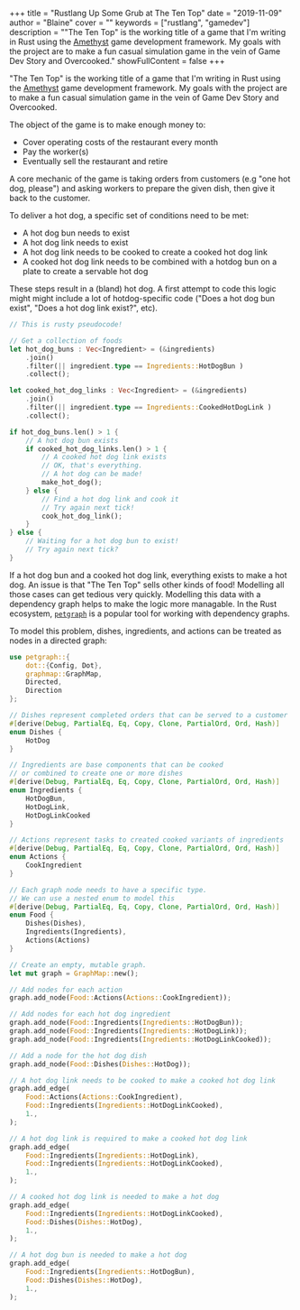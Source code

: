 +++
title = "Rustlang Up Some Grub at The Ten Top"
date = "2019-11-09"
author = "Blaine"
cover = ""
keywords = ["rustlang", "gamedev"]
description = "\"The Ten Top\" is the working title of a game that I'm writing in Rust using the [Amethyst](https://fixme.com) game development framework. My goals with the project are to make a fun casual simulation game in the vein of Game Dev Story and Overcooked."
showFullContent = false
+++

"The Ten Top" is the working title of a game that I'm writing in Rust using the [Amethyst](https://fixme.com) game development
framework. My goals with the project are to make a fun casual simulation game in the vein of Game Dev Story and Overcooked. 

The object of the game is to make enough money to:

- Cover operating costs of the restaurant every month
- Pay the worker(s)
- Eventually sell the restaurant and retire

A core mechanic of the game is taking orders from customers (e.g "one hot dog, please") and asking workers to prepare the given
dish, then give it back to the customer.

To deliver a hot dog, a specific set of conditions need to be met:

- A hot dog bun needs to exist
- A hot dog link needs to exist
- A hot dog link needs to be cooked to create a cooked hot dog link
- A cooked hot dog link needs to be combined with a hotdog bun on a plate to create a servable hot dog

These steps result in a (bland) hot dog.  A first attempt to code this logic might might include a lot of
hotdog-specific code ("Does a hot dog bun exist", "Does a hot dog link exist?", etc).

```rust
// This is rusty pseudocode!

// Get a collection of foods
let hot_dog_buns : Vec<Ingredient> = (&ingredients)
    .join()
    .filter(|| ingredient.type == Ingredients::HotDogBun )
    .collect();

let cooked_hot_dog_links : Vec<Ingredient> = (&ingredients)
    .join()
    .filter(|| ingredient.type == Ingredients::CookedHotDogLink )
    .collect();

if hot_dog_buns.len() > 1 {
    // A hot dog bun exists
    if cooked_hot_dog_links.len() > 1 {
        // A cooked hot dog link exists
        // OK, that's everything.
        // A hot dog can be made!
        make_hot_dog();
    } else {
        // Find a hot dog link and cook it
        // Try again next tick!
        cook_hot_dog_link();
    }
} else {
    // Waiting for a hot dog bun to exist!
    // Try again next tick?
}
```

If a hot dog bun and a cooked hot dog link, everything exists to make a hot dog. An issue is that "The Ten Top"
sells other kinds of food! Modelling all those cases can get tedious very quickly.  Modelling this data with a dependency graph
helps to make the logic more managable.  In the Rust ecosystem, [`petgraph`](https://fixme.com) is a popular tool for working
with dependency graphs.

To model this problem, dishes, ingredients, and actions can be treated as nodes in a directed graph:

```rust
use petgraph::{
    dot::{Config, Dot},
    graphmap::GraphMap,
    Directed,
    Direction
};

// Dishes represent completed orders that can be served to a customer
#[derive(Debug, PartialEq, Eq, Copy, Clone, PartialOrd, Ord, Hash)]
enum Dishes {
    HotDog
}

// Ingredients are base components that can be cooked 
// or combined to create one or more dishes
#[derive(Debug, PartialEq, Eq, Copy, Clone, PartialOrd, Ord, Hash)]
enum Ingredients {
    HotDogBun,
    HotDogLink,
    HotDogLinkCooked
}

// Actions represent tasks to created cooked variants of ingredients
#[derive(Debug, PartialEq, Eq, Copy, Clone, PartialOrd, Ord, Hash)]
enum Actions {
    CookIngredient
}

// Each graph node needs to have a specific type. 
// We can use a nested enum to model this
#[derive(Debug, PartialEq, Eq, Copy, Clone, PartialOrd, Ord, Hash)]
enum Food {
    Dishes(Dishes),
    Ingredients(Ingredients),
    Actions(Actions)
}

// Create an empty, mutable graph.
let mut graph = GraphMap::new();

// Add nodes for each action
graph.add_node(Food::Actions(Actions::CookIngredient));

// Add nodes for each hot dog ingredient
graph.add_node(Food::Ingredients(Ingredients::HotDogBun));
graph.add_node(Food::Ingredients(Ingredients::HotDogLink));
graph.add_node(Food::Ingredients(Ingredients::HotDogLinkCooked));

// Add a node for the hot dog dish
graph.add_node(Food::Dishes(Dishes::HotDog));

// A hot dog link needs to be cooked to make a cooked hot dog link
graph.add_edge(
    Food::Actions(Actions::CookIngredient),
    Food::Ingredients(Ingredients::HotDogLinkCooked),
    1.,
);

// A hot dog link is required to make a cooked hot dog link
graph.add_edge(
    Food::Ingredients(Ingredients::HotDogLink),
    Food::Ingredients(Ingredients::HotDogLinkCooked),
    1.,
);

// A cooked hot dog link is needed to make a hot dog
graph.add_edge(
    Food::Ingredients(Ingredients::HotDogLinkCooked),
    Food::Dishes(Dishes::HotDog),
    1.,
);

// A hot dog bun is needed to make a hot dog
graph.add_edge(
    Food::Ingredients(Ingredients::HotDogBun),
    Food::Dishes(Dishes::HotDog),
    1.,
);
```
